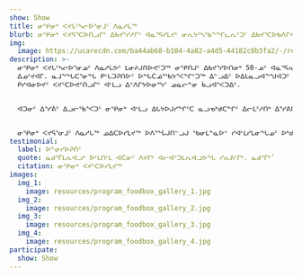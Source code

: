 ```yaml
---
show: Show
title: ᓂᕿᓂᒃ ᐸᔪᒐᑦᓴᓕᐅᕐᓂᒧᑦ ᐱᓇᓱᒐᖅ
blurb: ᓂᕿᓂᒃ ᐸᔪᕋᕐᑕᐅᑎᓗᒋᑦ ᐃᑲᔪᕐᓯᓱᒋᑦ ᐊᓇᕐᕋᓯᒪᔪᑦ ᓂᕆᔭᑦᓴᖃᖕᖏᓚᕆᑦᑐᑦ ᐃᑲᔪᕐᑕᐅᑲᐱᒋᐊᖃᕐᓱᑎᒃ
img:
  image: https://ucarecdn.com/ba44ab68-b104-4a82-a4d5-44182c8b3fa2/-/resize/800x/programs_food-box_hero.jpg
description: >-
  ᓂᕿᓂᒃ ᐸᔪᒐᑦᓴᓕᐅᕐᓂᓄᑦ ᐱᓇᓱᒐᕗᑦ ᒪᓂᔨᒍᑎᐅᕙᑦᑐᖅ ᓂᕿᑎᒍᑦ ᐃᑲᔪᕐᓯᐅᑎᓂᒃ 50-ᓄᑦ ᐊᓇᕐᕋᕆᔭᐅᔪᓄᑦ ᐱᓇᓱᐊᕈᓯᑕᒫᑦ
  ᐃᓄᑦᔪᐊᒥ. ᓇᒧᖕᖓᑕᕐᓂᖓ ᑭᒡᒐᑐᕈᑎᐅᑉ ᐅᖓᑖᓅᕐᖃᔭᕐᐸᖏᑦᑐᖅ ᐃᓪᓗᐃᑦ ᐅᐃᒪᓇᓗᐊᖕᖑᐊᑐᑦ ᐊᒻᒪᓗ ᓂᕿᓄᑦ ᐃᑲᔪᕐᑕᐅᓗᑎᒃ
  ᑭᓯᐊᓂᐅᔪᑦ ᐸᔪᑦᑕᐅᕙᑦᑎᓗᒋᑦ ᐊᒻᒪᓗ ᐃᑉᐱᒋᔭᐅᓂᕐᓭᑦ ᓄᓇᓕᓐᓂ ᑳᓗᐊᕐᐸᑐᐃᑦ.


  ᐊᑐᓂᑦ ᐃᕐᓯᕖᑦ ᐃᓗᓕᖃᕐᐸᑐᑦ ᓂᕿᓂᒃ ᐊᒻᒪᓗ ᐃᒐᔭᐅᒍᓯᖏᑦᑕ ᓇᓗᓀᒃᑯᑕᖏᑦ ᐃᓕᒪᑦᓱᑎᒃ ᐃᕐᓯᕕᐅᑉ ᐃᓗᐊᓃᑦᑐᑦ ᐃᑉᐱᒋᑦᓱᒋᑦ ᐅᓄᕐᓰᒋᐊᕈᑎᐅᑦᓱᑎᒃ ᓂᕿᑦᓯᐊᑑᒪᑎᑦᓯᓂᕐᓂᒃ ᐊᒻᒪᓗ ᓂᕐᓯᐅᕆᐅᕐᓴᑎᑦᓯᓂᕐᓂᒃ ᐃᓚᐅᔪᓂᒃ.


  ᓂᕿᓂᒃ ᐸᔪᕋᕐᓂᒧᑦ ᐱᓇᓱᒐᖅ ᓄᐃᑕᐅᓯᒪᔪᖅ ᐅᐱᕐᖔᒍᑎᓪᓗᒍ ᖃᓂᒪᓐᓇᐅᑉ ᓯᐊᒻᒪᓯᒪᓂᖓᓄᑦ ᐅᒃᑯᐊᑐᕐᓯᒪᑎᓗᒋᑦ 2020-ᒥ, ᐊᒻᒪᓗ ᑲᔪᓯᒍᓐᓇᓯᑎᑕᐅᓯᒪᑦᓱᓂ ᐃᑲᔪᑦᓯᐊᓂᖏᓐᓄᑦ ᓄᓇᓕᓐᓂ ᑎᒦᑦ ᐊᒻᒪᓗ ᐃᑲᔪᕈᒪᔪᑦ.
testimonial:
  label: ᐅᓐᓂᓯᐅᕈᑏᑦ
  quote: ᓇᑯᕐᒦᒪᕆᐊᓗᒃ ᐆᒻᒪᑎᒻᒪ ᐊᑖᓂᑦ ᐱᔪᒥᒃ ᐊᓕᐊᑦᑐᒪᕆᐊᓘᕗᖓ ᓯᕆᕕᒻᒥᒃ. ᓇᑯᕐᒦᒃ’
  citation: ᓂᕿᓂᒃ ᐸᔪᑦᑕᐅᓯᒪᔪᖅ
images:
  img_1:
    image: resources/program_foodbox_gallery_1.jpg
  img_2:
    image: resources/program_foodbox_gallery_2.jpg
  img_3:
    image: resources/program_foodbox_gallery_3.jpg
  img_4:
    image: resources/program_foodbox_gallery_4.jpg
participate:
  show: Show
---
```

